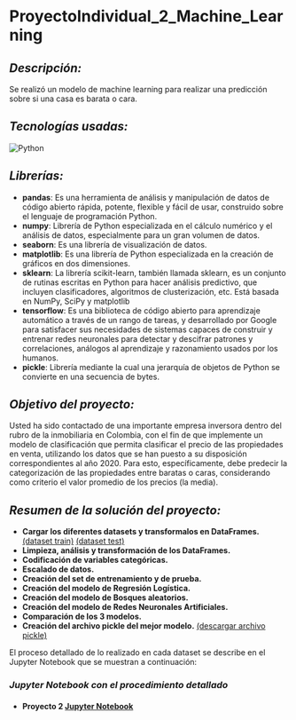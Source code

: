 # ProyectoIndividual_2_Machine_Learning

## _Descripción:_
Se realizó un modelo de machine learning para realizar una predicción sobre si una casa es barata o cara.

## _Tecnologías usadas:_
![Python](https://img.shields.io/badge/Python-FFD43B?style=for-the-badge&logo=python&logoColor=blue)

## _Librerías:_
<ul>
    <li><strong>pandas</strong>: Es una herramienta de análisis y manipulación de datos de código abierto rápida, potente, flexible y fácil de usar, construido sobre el lenguaje de programación Python.</li>
    <li><strong>numpy</strong>: Librería de Python especializada en el cálculo numérico y el análisis de datos, especialmente para un gran volumen de datos.</li>
    <li><strong>seaborn</strong>: Es una librería de visualización de datos.</li>
    <li><strong>matplotlib</strong>: Es una librería de Python especializada en la creación de gráficos en dos dimensiones.</li>
    <li><strong>sklearn</strong>: La librería scikit-learn, también llamada sklearn, es un conjunto de rutinas escritas en Python para hacer análisis predictivo, que incluyen clasificadores, algoritmos de clusterización, etc. Está basada en NumPy, SciPy y matplotlib </li>
    <li><strong>tensorflow</strong>: Es una biblioteca de código abierto para aprendizaje automático a través de un rango de tareas, y desarrollado por Google para satisfacer sus necesidades de sistemas capaces de construir y entrenar redes neuronales para detectar y descifrar patrones y correlaciones, análogos al aprendizaje y razonamiento usados por los humanos. </li>
    <li><strong>pickle</strong>: Librería mediante la cual una jerarquía de objetos de Python se convierte en una secuencia de bytes.</li>
</ul>

## _Objetivo del proyecto:_
Usted ha sido contactado de una importante empresa inversora dentro del rubro de la inmobiliaria en Colombia, con el fin de que implemente un modelo de clasificación que permita clasificar el precio de las propiedades en venta, utilizando los datos que se han puesto a su disposición correspondientes al año 2020. Para esto, específicamente, debe predecir la categorización de las propiedades entre baratas o caras, considerando como criterio el valor promedio de los precios (la media).

## _Resumen de la solución del proyecto:_
<ul>
  <li>
      <strong>Cargar los diferentes datasets y transformalos en DataFrames.</strong>
      <a href="https://drive.google.com/file/d/15YZXbqeFw8F8C5uyDAF4waN_k2SIcRBo/view?usp=sharing">(dataset train)</a>
      <a href="https://drive.google.com/file/d/1GcE1NFudXq4sWbKIzm-yV1Uni7ikuvf7/view?usp=share_link">(dataset test)</a>
  </li>
  <li><strong>Limpieza, análisis y transformación de los DataFrames.</strong></li>
  <li><strong>Codificación de variables categóricas.</strong></li>
  <li><strong>Escalado de datos.</strong></li>
  <li><strong>Creación del set de entrenamiento y de prueba.</strong></li>
  <li><strong>Creación del modelo de Regresión Logística.</strong></li>
  <li><strong>Creación del modelo de Bosques aleatorios.</strong></li>
  <li><strong>Creación del modelo de Redes Neuronales Artificiales.</strong></li>
  <li><strong>Comparación de los 3 modelos.</strong></li>
  <li>
    <strong>Creación del archivo pickle del mejor modelo.</strong>
    <a href="https://drive.google.com/file/d/1QmHq0jMa6uE2QTxXqY3wp9CLVUQZ6nFQ/view?usp=share_link">(descargar archivo pickle)</a>
  </li>
</ul>

El proceso detallado de lo realizado en cada dataset se describe en el Jupyter Notebook que se muestran a continuación:

<h3>
  <i>Jupyter Notebook con el procedimiento detallado</i>
  <h4>
    <ul>
      <li>
        <strong>Proyecto 2</strong>
        <a href="https://github.com/JozCrzBrgn/ProyectoIndividual_02/blob/main/Dataset_Train.ipynb">Jupyter Notebook</a>
      </li>
    </ul>
   <h4>
</h3>
